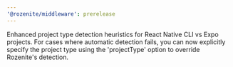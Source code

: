 ```yaml
---
'@rozenite/middleware': prerelease
---
```


Enhanced project type detection heuristics for React Native CLI vs Expo projects. For cases where automatic detection fails, you can now explicitly specify the project type using the 'projectType' option to override Rozenite's detection.
